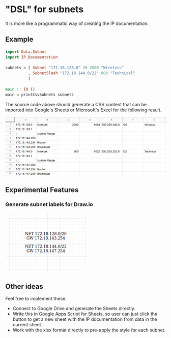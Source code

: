 # "DSL" for subnets

It is more like a programmatic way of creating the IP documentation.

## Example

``` haskell
import Data.Subnet
import IP.Documentation

subnets = [ Subnet "172.18.128.0" 20 2000 "Wireless"
          , SubnetSlash "172.18.144.0/22" 600 "Technical"
          ]
          
main :: IO ()
main = printCsvSubnets subnets
```

The source code above should generate a CSV content that can be imported into
Google's Sheets or Microsoft's Excel for the following result.

![imported result](./.github/imported-result.png)

## Experimental Features

### Generate subnet labels for Draw.io

![imported result](./.github/draw-io-labels.png)

## Other ideas

Feel free to implement these.

- Connect to Google Drive and generate the Sheets directly.
- Write this in Google Apps Script for Sheets, so user can just click the button to get a new sheet
  with the IP documentation from data in the current sheet.
- Work with the xlsx format directly to pre-apply the style for each subnet.
